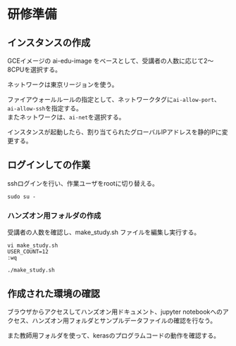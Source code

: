 # 研修準備

## インスタンスの作成

GCEイメージの ai-edu-image をベースとして、受講者の人数に応じて2～8CPUを選択する。

ネットワークは東京リージョンを使う。

ファイアウォールルールの指定として、ネットワークタグに``ai-allow-port``、``ai-allow-ssh``を指定する。<br>
またネットワークは、``ai-net``を選択する。

インスタンスが起動したら、割り当てられたグローバルIPアドレスを静的IPに変更する。

## ログインしての作業

sshログインを行い、作業ユーザをrootに切り替える。

```
sudo su -
```

### ハンズオン用フォルダの作成

受講者の人数を確認し、make_study.sh ファイルを編集し実行する。

```
vi make_study.sh
USER_COUNT=12
:wq

./make_study.sh
```

## 作成された環境の確認

ブラウザからアクセスしてハンズオン用ドキュメント、jupyter notebookへのアクセス、ハンズオン用フォルダとサンプルデータファイルの確認を行なう。

また教師用フォルダを使って、kerasのプログラムコードの動作を確認する。
